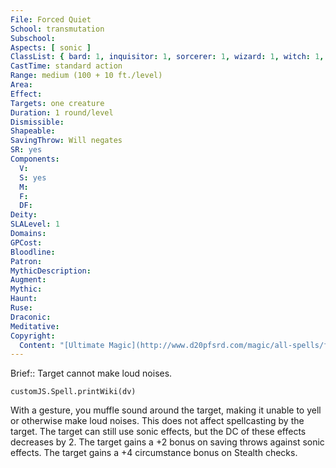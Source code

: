 ```yaml
---
File: Forced Quiet
School: transmutation
Subschool: 
Aspects: [ sonic ]
ClassList: { bard: 1, inquisitor: 1, sorcerer: 1, wizard: 1, witch: 1, psychic: 1, mesmerist: 1 }
CastTime: standard action
Range: medium (100 + 10 ft./level)
Area: 
Effect: 
Targets: one creature
Duration: 1 round/level
Dismissible: 
Shapeable: 
SavingThrow: Will negates
SR: yes
Components:
  V: 
  S: yes
  M: 
  F: 
  DF: 
Deity: 
SLALevel: 1
Domains: 
GPCost: 
Bloodline: 
Patron: 
MythicDescription: 
Augment: 
Mythic: 
Haunt: 
Ruse: 
Draconic: 
Meditative: 
Copyright:
  Content: "[Ultimate Magic](http://www.d20pfsrd.com/magic/all-spells/f/forced-quiet)"
---
```

Brief:: Target cannot make loud noises.

```dataviewjs
customJS.Spell.printWiki(dv)
```

With a gesture, you muffle sound around the target, making it unable to yell or otherwise make loud noises. This does not affect spellcasting by the target. The target can still use sonic effects, but the DC of these effects decreases by 2. The target gains a +2 bonus on saving throws against sonic effects. The target gains a +4 circumstance bonus on Stealth checks.
